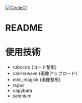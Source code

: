 [![CircleCI](https://circleci.com/gh/naokikubo2/cookinglife_app.svg?style=svg)](https://circleci.com/gh/naokikubo2/cookinglife_app)

# README

# 使用技術
- rubocop (コード整形)
- carrierwave (画像アップロード)
- mini_magick (画像整形)
- rspec
- capybara
- selenium
